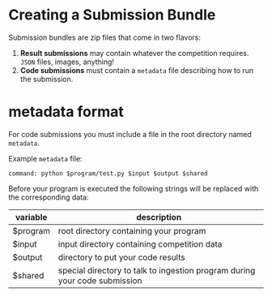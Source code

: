 # Creating a Submission Bundle

Submission bundles are zip files that come in two flavors:

1. **Result submissions** may contain whatever the competition requires. `JSON` files, images, anything!
2. **Code submissions** must contain a `metadata` file describing how to run the submission.

# metadata format

For code submissions you must include a file in the root directory named `metadata`.

Example `metadata` file:

```
command: python $program/test.py $input $output $shared
```

Before your program is executed the following strings will be replaced with the corresponding data:

| variable | description |
| --- | --- |
| $program | root directory containing your program |
| $input | input directory containing competition data |
| $output | directory to put your code results |
| $shared | special directory to talk to ingestion program during your code submission |

